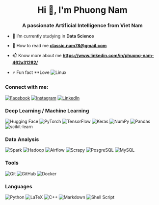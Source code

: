 

<!--
**2Phuong5Nam4/2Phuong5Nam4** is a ✨ _special_ ✨ repository because its `README.md` (this file) appears on your GitHub profile.

Here are some ideas to get you started:

- 🔭 I’m currently working on ...
- 🌱 I’m currently learning ...
- 👯 I’m looking to collaborate on ...
- 🤔 I’m looking for help with ...
- 💬 Ask me about ...
- 📫 How to reach me: ...
- 😄 Pronouns: ...
- ⚡ Fun fact: ...
-->

<h1 align="center">Hi 👋, I'm Phuong Nam</h1>
<h3 align="center">A passionate Artificial Intelligence from Viet Nam</h3>

- 🔭 I’m currently studying in **Data Science**

- 🌱 How to read me **classic.nam78@gmail.com**

- 📫 Know more about me **https://www.linkedin.com/in/phuong-nam-462a31282/**

- ⚡ Fun fact **Love ![Linux](https://img.shields.io/badge/-Linux-FCC624?style=flat&logo=Linux&logoColor=black)


<h3 align="left">Connect with me:</h3>
<p align="left">

[![Facebook](https://img.shields.io/badge/Facebook-%231877F2.svg?style=for-the-badge&logo=Facebook&logoColor=white)](https://www.facebook.com/2Phuong5Nam4/)
[![Instagram](https://img.shields.io/badge/Instagram-%23E4405F.svg?style=for-the-badge&logo=Instagram&logoColor=white)](https://www.instagram.com/nphuongmann/)
[![LinkedIn](https://img.shields.io/badge/LinkedIn-%230077B5.svg?style=for-the-badge&logo=linkedin&logoColor=white)](https://www.linkedin.com/in/phuong-nam-462a31282/)

</p>

<h3 align="left">Deep Learning / Machine Learning</h3>

![Hugging Face](https://img.shields.io/badge/Hugging%20Face-%2300B89C.svg?style=for-the-badge&logo=huggingface&logoColor=white)
![PyTorch](https://img.shields.io/badge/PyTorch-%23EE4C2C.svg?style=for-the-badge&logo=PyTorch&logoColor=white)
![TensorFlow](https://img.shields.io/badge/TensorFlow-%23FF6F00.svg?style=for-the-badge&logo=TensorFlow&logoColor=white)
![Keras](https://img.shields.io/badge/Keras-%23D00000.svg?style=for-the-badge&logo=Keras&logoColor=white)
![NumPy](https://img.shields.io/badge/numpy-%23013243.svg?style=for-the-badge&logo=numpy&logoColor=white)
![Pandas](https://img.shields.io/badge/pandas-%23150458.svg?style=for-the-badge&logo=pandas&logoColor=white)
![scikit-learn](https://img.shields.io/badge/scikit--learn-%23F7931E.svg?style=for-the-badge&logo=scikit-learn&logoColor=white)


<h3 align="left">Data Analysis</h3>

![Spark](https://img.shields.io/badge/Apache%20Spark-%23E25A1C.svg?style=for-the-badge&logo=Apache-Spark&logoColor=white)
![Hadoop](https://img.shields.io/badge/Apache%20Hadoop-%23FF652F.svg?style=for-the-badge&logo=Apache-Hadoop&logoColor=white)
![Airflow](https://img.shields.io/badge/Apache%20Airflow-%23017CEE.svg?style=for-the-badge&logo=Apache-Airflow&logoColor=white)
![Scrapy](https://img.shields.io/badge/Scrapy-%23025E8C.svg?style=for-the-badge&logo=Scrapy&logoColor=white)
![PosgreSQL](https://img.shields.io/badge/PostgreSQL-%23336791.svg?style=for-the-badge&logo=PostgreSQL&logoColor=white)
![MySQL](https://img.shields.io/badge/MySQL-%2300758F.svg?style=for-the-badge&logo=MySQL&logoColor=white)

<h3 align="left">Tools</h3>

![Git](https://img.shields.io/badge/git-%23F05033.svg?style=for-the-badge&logo=git&logoColor=white)
![GitHub](https://img.shields.io/badge/github-%23121011.svg?style=for-the-badge&logo=github&logoColor=white)
![Docker](https://img.shields.io/badge/docker-%230db7ed.svg?style=for-the-badge&logo=docker&logoColor=white)

<h3 align="left">Languages</h3>

![Python](https://img.shields.io/badge/python-3670A0?style=for-the-badge&logo=python&logoColor=ffdd54)
![LaTeX](https://img.shields.io/badge/latex-%23008080.svg?style=for-the-badge&logo=latex&logoColor=white)
![C++](https://img.shields.io/badge/c++-%2300599C.svg?style=for-the-badge&logo=c%2B%2B&logoColor=white)
![Markdown](https://img.shields.io/badge/markdown-%23000000.svg?style=for-the-badge&logo=markdown&logoColor=white)
![Shell Script](https://img.shields.io/badge/shell_script-%23121011.svg?style=for-the-badge&logo=gnu-bash&logoColor=white)


